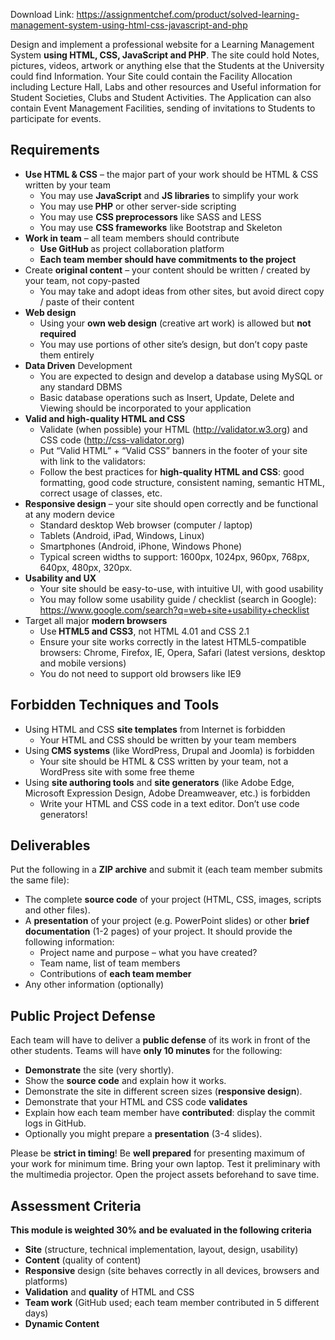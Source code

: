 Download Link: https://assignmentchef.com/product/solved-learning-management-system-using-html-css-javascript-and-php
<br>



Design and implement a professional website for a Learning Management System <strong>using HTML, CSS, JavaScript and PHP</strong>. The site could hold Notes, pictures, videos, artwork or anything else that the Students at the University could find Information. Your Site could contain the Facility Allocation including Lecture Hall, Labs and other resources and Useful information for Student Societies, Clubs and Student Activities.  The Application can also contain Event Management Facilities, sending of invitations to Students to participate for events.

<h2>Requirements</h2>

<ul>

 <li><strong>Use HTML &amp; CSS</strong> – the major part of your work should be HTML &amp; CSS written by your team

  <ul>

   <li>You may use <strong>JavaScript</strong> and <strong>JS libraries</strong> to simplify your work</li>

   <li>You may use<strong> PHP</strong> or other server-side scripting</li>

   <li>You may use <strong>CSS preprocessors</strong> like SASS and LESS</li>

   <li>You may use <strong>CSS frameworks</strong> like Bootstrap and Skeleton</li>

  </ul></li>

 <li><strong>Work in team</strong> – all team members should contribute

  <ul>

   <li><strong>Use GitHub </strong>as project collaboration platform</li>

   <li><strong>Each team member should have commitments to the project</strong></li>

  </ul></li>

 <li>Create <strong>original content</strong> – your content should be written / created by your team, not copy-pasted

  <ul>

   <li>You may take and adopt ideas from other sites, but avoid direct copy / paste of their content</li>

  </ul></li>

 <li><strong>Web design</strong>

  <ul>

   <li>Using your <strong>own web design</strong> (creative art work) is allowed but <strong>not required</strong></li>

   <li>You may use portions of other site’s design, but don’t copy paste them entirely</li>

  </ul></li>

 <li><strong>Data Driven</strong> Development

  <ul>

   <li>You are expected to design and develop a database using MySQL or any standard DBMS</li>

   <li>Basic database operations such as Insert, Update, Delete and Viewing should be incorporated to your application</li>

  </ul></li>

 <li><strong>Valid and high-quality HTML and CSS</strong>

  <ul>

   <li>Validate (when possible) your HTML (<a href="https://validator.w3.org">http://validator.w3.org</a>) and CSS code (<a href="http://css-validator.org">http://css-validator.org</a>)</li>

   <li>Put “Valid HTML” + “Valid CSS” banners in the footer of your site with link to the validators:</li>

   <li>Follow the best practices for <strong>high-quality HTML and CSS</strong>: good formatting, good code structure, consistent naming, semantic HTML, correct usage of classes, etc.</li>

  </ul></li>

 <li><strong>Responsive design</strong> – your site should open correctly and be functional at any modern device

  <ul>

   <li>Standard desktop Web browser (computer / laptop)</li>

   <li>Tablets (Android, iPad, Windows, Linux)</li>

   <li>Smartphones (Android, iPhone, Windows Phone)</li>

   <li>Typical screen widths to support: 1600px, 1024px, 960px, 768px, 640px, 480px, 320px.</li>

  </ul></li>

 <li><strong>Usability and UX</strong>

  <ul>

   <li>Your site should be easy-to-use, with intuitive UI, with good usability</li>

   <li>You may follow some usability guide / checklist (search in Google): <a href="https://www.google.com/search?q=web+site+usability+checklist">https://www.google.com/search?q=web+site+usability+checklist</a></li>

  </ul></li>

 <li>Target all major <strong>modern browsers</strong>

  <ul>

   <li>Use<strong> HTML5 and CSS3</strong>, not HTML 4.01 and CSS 2.1</li>

   <li>Ensure your site works correctly in the latest HTML5-compatible browsers: Chrome, Firefox, IE, Opera, Safari (latest versions, desktop and mobile versions)</li>

   <li>You do not need to support old browsers like IE9</li>

  </ul></li>

</ul>

<h2>Forbidden Techniques and Tools</h2>

<ul>

 <li>Using HTML and CSS <strong>site templates</strong> from Internet is forbidden

  <ul>

   <li>Your HTML and CSS should be written by your team members</li>

  </ul></li>

 <li>Using<strong> CMS systems</strong> (like WordPress, Drupal and Joomla) is forbidden

  <ul>

   <li>Your site should be HTML &amp; CSS written by your team, not a WordPress site with some free theme</li>

  </ul></li>

 <li>Using <strong>site authoring tools</strong> and <strong>site generators</strong> (like Adobe Edge, Microsoft Expression Design, Adobe Dreamweaver, etc.) is forbidden

  <ul>

   <li>Write your HTML and CSS code in a text editor. Don’t use code generators!</li>

  </ul></li>

</ul>

<h2>Deliverables</h2>

Put the following in a <strong>ZIP archive</strong> and submit it (each team member submits the same file):

<ul>

 <li>The complete <strong>source code</strong> of your project (HTML, CSS, images, scripts and other files).</li>

 <li>A <strong>presentation</strong> of your project (e.g. PowerPoint slides) or other <strong>brief documentation</strong> (1-2 pages) of your project. It should provide the following information:

  <ul>

   <li>Project name and purpose – what you have created?</li>

   <li>Team name, list of team members</li>

   <li>Contributions of <strong>each team member</strong></li>

  </ul></li>

 <li>Any other information (optionally)</li>

</ul>

<h2>Public Project Defense</h2>

Each team will have to deliver a <strong>public defense</strong> of its work in front of the other students. Teams will have <strong>only </strong><strong>10</strong><strong> minutes</strong> for the following:

<ul>

 <li><strong>Demonstrate</strong> the site (very shortly).</li>

 <li>Show the <strong>source code</strong> and explain how it works.</li>

 <li>Demonstrate the site in different screen sizes (<strong>responsive design</strong>).</li>

 <li>Demonstrate that your HTML and CSS code <strong>validates</strong></li>

 <li>Explain how each team member have <strong>contributed</strong>: display the commit logs in GitHub.</li>

 <li>Optionally you might prepare a <strong>presentation</strong> (3-4 slides).</li>

</ul>

Please be <strong>strict in timing</strong>! Be <strong>well prepared</strong> for presenting maximum of your work for minimum time. Bring your own laptop. Test it preliminary with the multimedia projector. Open the project assets beforehand to save time.

<h2>Assessment Criteria</h2>

<strong>This module is weighted 30% and be evaluated in the following criteria </strong>

<ul>

 <li><strong>Site</strong> (structure, technical implementation, layout, design, usability)</li>

 <li><strong>Content</strong> (quality of content)</li>

 <li><strong>Responsive</strong> design (site behaves correctly in all devices, browsers and platforms)</li>

 <li><strong>Validation</strong> and <strong>quality</strong> of HTML and CSS</li>

 <li><strong>Team work</strong> (GitHub used; each team member contributed in 5 different days)</li>

 <li><strong>Dynamic Content </strong></li>

</ul>


